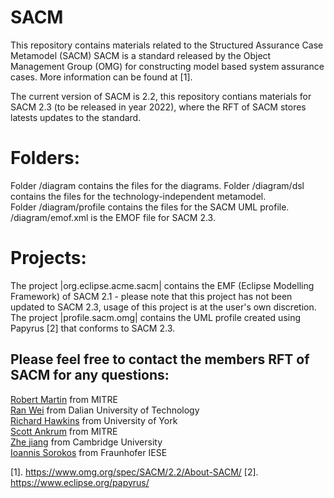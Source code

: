 # SACM
This repository contains materials related to the Structured Assurance Case Metamodel (SACM)
SACM is a standard released by the Object Management Group (OMG) for constructing model based system assurance cases.
More information can be found at [1].

The current version of SACM is 2.2, this repository contians materials for SACM 2.3 (to be released in year 2022), where the RFT of SACM stores latests updates to the standard.

# Folders:

Folder /diagram contains the files for the diagrams. 
Folder /diagram/dsl contains the files for the technology-independent metamodel.\
Folder /diagram/profile contains the files for the SACM UML profile.
/diagram/emof.xml is the EMOF file for SACM 2.3.

# Projects:
The project |org.eclipse.acme.sacm| contains the EMF (Eclipse Modelling Framework) of SACM 2.1 - please note that this project has not been updated to SACM 2.3, usage of this project is at the user's own discretion.
The project |profile.sacm.omg| contains the UML profile created using Papyrus [2] that conforms to SACM 2.3. 

## Please feel free to contact the members RFT of SACM for any questions:

[Robert Martin](ramartin@mitre.org) from MITRE  
[Ran Wei](ranwei@dlut.edu.cn) from Dalian University of Technology  
[Richard Hawkins](richard.hawkins@york.ac.uk) from University of York  
[Scott Ankrum](ankrums@mitre.org) from MITRE  
[Zhe jiang](zhe.jiang@cam.ac.uk) from Cambridge University  
[Ioannis Sorokos](ioannis.sorokos@iese.fraunhofer.de) from Fraunhofer IESE  


[1]. https://www.omg.org/spec/SACM/2.2/About-SACM/
[2]. https://www.eclipse.org/papyrus/
